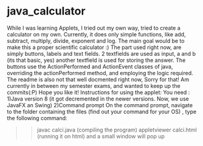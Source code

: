 # java_calculator
While I was learning Applets, I tried out my own way, tried to create a calculator on my own. Currently, it does only simple functions, like
add, subtract, multiply, divide, exponent and log.
The main goal would be to make this a proper scientific calculator :)
The part used right now, are simply buttons, labels and text fields.
2 textfields are used as input, a and b (its that basic, yes)
another textfield is used for storing the answer.
The buttons use the ActionPerformed and ActionEvent classes of java, overriding the actionPerformed method, and employing the logic required.
The readme is also not that well docmented right now, Sorry for that!
Am currently in between my semester exams, and wanted to keep up the commits(:P)
Hope you like it!
Instructions for using the applet:
You need : 
1)Java version 8 (it got decremented in the newer versions. Now, we use JavaFX an Swing)
2)Command prompt
On the command prompt, navigate to the folder containing the files (find out your command for your OS) , type the following command:
>>javac calci.java (compiling the program)
>>appletviewer calci.html (running it on html)
and a small window will pop up
